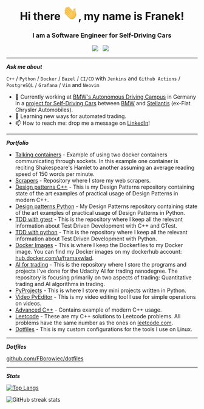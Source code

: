 <h1 align="center">Hi there <img src="https://raw.githubusercontent.com/ABSphreak/ABSphreak/master/gifs/Hi.gif" width="40px" />, my name is Franek!</h1>

<h3 align="center">I am a Software Engineer for Self-Driving Cars</h3>

<p align='center'>
<a href="https://www.linkedin.com/in/franekborowiec/"><img height="30" src="https://image.flaticon.com/icons/svg/174/174857.svg"></a>&nbsp;&nbsp;
<a href="https://github.com/FBorowiec/"><img height="30" src="https://cdn.jsdelivr.net/npm/simple-icons@3.0.1/icons/github.svg"></a>&nbsp;&nbsp;
</p>

<!-- <h3 align="center"><img src="https://media-exp1.licdn.com/dms/image/C4D16AQGQNPjTK4zAFQ/profile-displaybackgroundimage-shrink_350_1400/0/1607544429727?e=1616025600&v=beta&t=9COQ59xTWK8XmDgAdfo_LXMJYaTOh0pPhCf6pwm4cE4" /></h3> -->

---

***Ask me about***

`C++` / `Python` / `Docker` / `Bazel` / `CI/CD` with `Jenkins` and `Github Actions` / `PostgreSQL` / `Grafana` / `Vim` and `Neovim`

- 🔭 Currently working at [BMW's Autonomous Driving Campus](https://www.bmwgroup.com/en/innovation/technologies-and-mobility/autonomes-fahren/campus.html) in Germany in a [project for Self-Driving Cars](https://www.motorauthority.com/news/1112146_fca-joins-bmw-mobileye-and-intel-s-self-driving-car-alliance) between [BMW](https://www.bmwgroup.com/en.html) and [Stellantis](https://www.stellantis.com/en) (ex-Fiat Chrysler Automobiles).
- 🌱 Learning new ways for automated trading.
- 📫 How to reach me: drop me a message on [LinkedIn](https://www.linkedin.com/in/franekborowiec/)!

---

***Portfolio***

- [Talking containers](https://github.com/FBorowiec/talking_containers) - Example of using two docker containers communicating through sockets. In this example one container is reciting Shakespeare's Hamlet to another assuming an average reading speed of 150 words per minute.
- [Scrapers](https://github.com/FBorowiec/scrapers) - Repository where I store my web scrapers.
- [Design patterns C++](https://github.com/FBorowiec/design_patterns_cpp) - This is my Design Patterns repository containing state of the art examples of practical usage of Design Patterns in modern C++.
- [Design patterns Python](https://github.com/FBorowiec/design_patterns_python) - My Design Patterns repository containing state of the art examples of practical usage of Design Patterns in Python.
- [TDD with gtest](https://github.com/FBorowiec/tdd_with_gtest) - This is the repository where I keep all the relevant information about Test Driven Development with C++ and GTest.
- [TDD with python](https://github.com/FBorowiec/tdd_with_python) - This is the repository where I keep all the relevant information about Test Driven Development with Python.
- [Docker Images](https://github.com/FBorowiec/docker_images) - This is where I keep the Dockerfiles to my Docker image. You can find my Docker images on my dockerhub account: [hub.docker.com/u/framaxwlad](hub.docker.com/u/framaxwlad).
- [AI for trading](https://github.com/FBorowiec/ai_for_trading) - This is the repository where I store the programs and projects I've done for the Udacity AI for trading nanodegree. The repository is focusing primarily on two aspects of trading: Quantitative trading and AI algorithms in trading.
- [PyProjects](https://github.com/FBorowiec/py_projects) - This is where I store my mini projects written in Python.
- [Video PyEditor](https://github.com/FBorowiec/video_pyeditor) - This is my video editing tool I use for simple operations on videos.
- [Advanced C++](https://github.com/FBorowiec/advanced_cpp) - Contains example of modern C++ usage.
- [Leetcode](https://github.com/FBorowiec/leetcode) - These are my C++ solutions to Leetcode problems. All problems have the same number as the ones on [leetcode.com](https://leetcode.com/).
- [Dotfiles](https://github.com/FBorowiec/dotfiles) - This is my custom configurations for the tools I use on Linux.

---

***Dotfiles***

[github.com/FBorowiec/dotfiles](https://github.com/FBorowiec/dotfiles)

---

***Stats***

[![Top Langs](https://github-readme-stats.vercel.app/api/top-langs/?username=FBorowiec&show_icons=true&hide=jupyter%20notebook&layout=compact)](https://github.com/anuraghazra/github-readme-stats)

![GitHub streak stats](https://github-readme-streak-stats.herokuapp.com/?user=FBorowiec)
